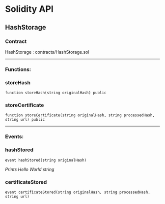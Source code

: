 # Solidity API

## HashStorage

### Contract
HashStorage : contracts/HashStorage.sol

 --- 
### Functions:
### storeHash

```solidity
function storeHash(string originalHash) public
```

### storeCertificate

```solidity
function storeCertificate(string originalHash, string processedHash, string url) public
```

 --- 
### Events:
### hashStored

```solidity
event hashStored(string originalHash)
```

_Prints Hello World string_

### certificateStored

```solidity
event certificateStored(string originalHash, string processedHash, string url)
```

